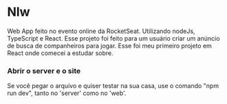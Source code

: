 # Nlw
Web App feito no evento online da RocketSeat. Utilizando nodeJs, TypeScript e React. 
Esse projeto foi feito para um usuário criar um anúncio de busca de companheiros para jogar.
Esse foi meu primeiro projeto em React onde comecei a estudar sobre.

### Abrir o server e o site
Se você pegar o arquivo e quiser testar na sua casa, use o comando "npm run dev", tanto no 'server' como no 'web'.
